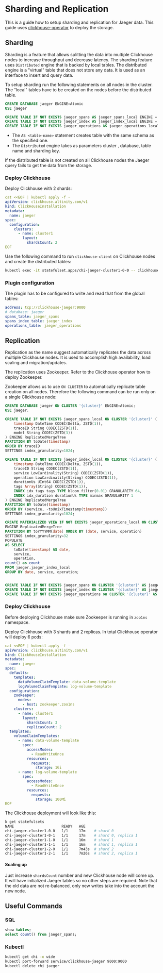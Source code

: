 # Sharding and Replication

This is a guide how to setup sharding and replication for Jaeger data.
This guide uses [clickhouse-operator](https://github.com/Altinity/clickhouse-operator) to deploy
the storage.

## Sharding

Sharding is a feature that allows splitting the data into multiple Clickhouse nodes to
increase throughput and decrease latency.
The sharding feature uses `Distributed` engine that is backed by local tables.
The distributed engine is a "virtual" table that does not store any data. It is used as 
an interface to insert and query data.

To setup sharding run the following statements on all nodes in the cluster.
The "local" tables have to be created on the nodes before the distributed table.

```sql
CREATE DATABASE jaeger ENGINE=Atomic
USE jaeger

CREATE TABLE IF NOT EXISTS jaeger_spans AS jaeger_spans_local ENGINE = Distributed('{cluster}', default, jaeger_spans_local, cityHash64(traceID));
CREATE TABLE IF NOT EXISTS jaeger_index AS jaeger_index_local ENGINE = Distributed('{cluster}', default, jaeger_index_local, cityHash64(traceID));
CREATE TABLE IF NOT EXISTS jaeger_operations AS jaeger_operations_local ENGINE = Distributed('{cluster}', default, jaeger_operations_local, rand());
```

* The `AS <table-name>` statement creates table with the same schema as the specified one. 
* The `Distributed` engine takes as parameters cluster , database, table name and sharding key.

If the distributed table is not created on all Clickhouse nodes the Jaeger query fails to get the data from the storage.

### Deploy Clickhouse

Deploy Clickhouse with 2 shards:

```yaml
cat <<EOF | kubectl apply -f -
apiVersion: clickhouse.altinity.com/v1
kind: ClickHouseInstallation
metadata:
  name: jaeger
spec:
  configuration:
    clusters:
      - name: cluster1
        layout:
          shardsCount: 2
EOF
```

Use the following command to run `clickhouse-client` on Clickhouse nodes and create the distributed tables:
```bash
kubectl exec -it statefulset.apps/chi-jaeger-cluster1-0-0 -- clickhouse-client  
```

### Plugin configuration

The plugin has to be configured to write and read that from the global tables:

```yaml
address: tcp://clickhouse-jaeger:9000
# database: jaeger
spans_table: jaeger_spans
spans_index_table: jaeger_index
operations_table: jaeger_operations
```

## Replication

Replication as the name suggest automatically replicates the data across multiple Clickhouse nodes.
It is used to accomplish high availability, load scaling and migration/updates.

The replication uses Zookeeper. Refer to the Clickhouse operator how to deploy Zookeeper.

Zookeeper allows us to use `ON CLUSTER` to automatically replicate table creation on all nodes.
Therefore the following command can be run only on a single Clickhouse node:

```sql
CREATE DATABASE jaeger ON CLUSTER '{cluster}' ENGINE=Atomic;
USE jaeger;

CREATE TABLE IF NOT EXISTS jaeger_spans_local ON CLUSTER '{cluster}' (
    timestamp DateTime CODEC(Delta, ZSTD(1)),
    traceID String CODEC(ZSTD(1)),
    model String CODEC(ZSTD(3))
) ENGINE ReplicatedMergeTree
PARTITION BY toDate(timestamp)
ORDER BY traceID
SETTINGS index_granularity=1024;

CREATE TABLE IF NOT EXISTS jaeger_index_local ON CLUSTER '{cluster}' (
    timestamp DateTime CODEC(Delta, ZSTD(1)),
    traceID String CODEC(ZSTD(1)),
    service LowCardinality(String) CODEC(ZSTD(1)),
    operation LowCardinality(String) CODEC(ZSTD(1)),
    durationUs UInt64 CODEC(ZSTD(1)),
    tags Array(String) CODEC(ZSTD(1)),
    INDEX idx_tags tags TYPE bloom_filter(0.01) GRANULARITY 64,
    INDEX idx_duration durationUs TYPE minmax GRANULARITY 1
) ENGINE ReplicatedMergeTree
PARTITION BY toDate(timestamp)
ORDER BY (service, -toUnixTimestamp(timestamp))
SETTINGS index_granularity=1024;

CREATE MATERIALIZED VIEW IF NOT EXISTS jaeger_operations_local ON CLUSTER '{cluster}'
ENGINE ReplicatedMergeTree
PARTITION BY toYYYYMM(date) ORDER BY (date, service, operation)
SETTINGS index_granularity=32
POPULATE
AS SELECT
    toDate(timestamp) AS date,
    service,
    operation,
count() as count
FROM jaeger.jaeger_index_local
GROUP BY date, service, operation;


CREATE TABLE IF NOT EXISTS jaeger_spans ON CLUSTER '{cluster}' AS jaeger.jaeger_spans_local ENGINE = Distributed('{cluster}', jaeger, jaeger_spans_local, cityHash64(traceID));
CREATE TABLE IF NOT EXISTS jaeger_index ON CLUSTER '{cluster}' AS jaeger.jaeger_index_local ENGINE = Distributed('{cluster}', jaeger, jaeger_index_local, cityHash64(traceID));
CREATE TABLE IF NOT EXISTS jaeger_operations on CLUSTER '{cluster}' AS jaeger.jaeger_operations_local ENGINE = Distributed('{cluster}', jaeger, jaeger_operations_local, rand());
```

### Deploy Clickhouse

Before deploying Clickhouse make sure Zookeeper is running in `zoo1ns` namespace.

Deploy Clickhouse with 3 shards and 2 replicas. In total Clickhouse operator will deploy 6 pods:

```yaml
cat <<EOF | kubectl apply -f -
apiVersion: clickhouse.altinity.com/v1
kind: ClickHouseInstallation
metadata:
  name: jaeger
spec:
  defaults:
    templates:
      dataVolumeClaimTemplate: data-volume-template
      logVolumeClaimTemplate: log-volume-template
  configuration:
    zookeeper:
      nodes:
        - host: zookeeper.zoo1ns
    clusters:
      - name: cluster1
        layout:
          shardsCount: 3
          replicasCount: 2
  templates:
    volumeClaimTemplates:
      - name: data-volume-template
        spec:
          accessModes:
            - ReadWriteOnce
          resources:
            requests:
              storage: 1Gi
      - name: log-volume-template
        spec:
          accessModes:
            - ReadWriteOnce
          resources:
            requests:
              storage: 100Mi
EOF
```

The Clickhouse deployment will look like this:
```bash
k get statefulsets
NAME                      READY   AGE
chi-jaeger-cluster1-0-0   1/1     17m    # shard 0
chi-jaeger-cluster1-0-1   1/1     17m    # shard 0, replica 1
chi-jaeger-cluster1-1-0   1/1     16m    # shard 1
chi-jaeger-cluster1-1-1   1/1     16m    # shard 1, replica 1
chi-jaeger-cluster1-2-0   1/1     7m43s  # shard 2
chi-jaeger-cluster1-2-1   1/1     7m26s  # shard 2, replica 1
```

#### Scaling up

Just increase `shardsCount` number and new Clickhouse node will come up. It will have initialized Jaeger tables so
no other steps are required. Note that the old data are not re-balanced, only new writes take into the account
the new node.

## Useful Commands

### SQL

```sql
show tables;
select count() from jaeger_spans;
```

### Kubectl

```bash
kubectl get chi -o wide
kubectl port-forward service/clickhouse-jaeger 9000:9000
kubectl delete chi jaeger
```
